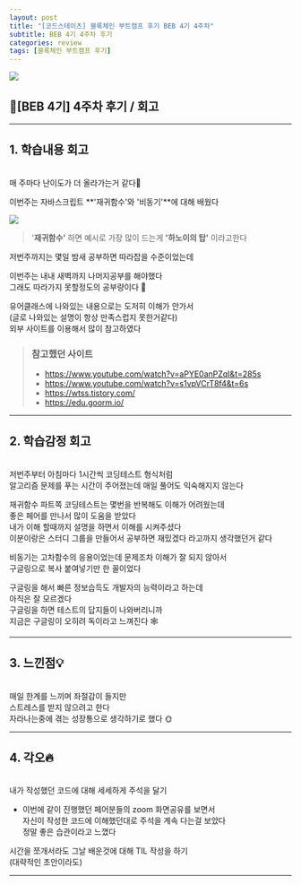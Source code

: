 ```yaml
---
layout: post
title: "[코드스테이츠] 블록체인 부트캠프 후기 BEB 4기 4주차"
subtitle: BEB 4기 4주차 후기
categories: review
tags: [블록체인 부트캠프 후기]
---
```


![](https://velog.velcdn.com/images/-__-/post/f8356d11-ea65-4a0c-b03c-ecde9d118a6a/image.png)

## 🚀[BEB 4기] 4주차 후기 / 회고

<hr>

## 1. 학습내용 회고

<br>
매 주마다 난이도가 더 올라가는거 같다🚀

이번주는 자바스크립트 **'재귀함수'와 '비동기'**에 대해 배웠다

![](https://images.velog.io/images/-__-/post/d13177f0-d8a4-4533-9764-858488729c05/image.png)

> '**재귀함수'** 하면 예시로 가장 많이 드는게 **'하노이의 탑'** 이라고한다

저번주까지는 몇일 밤새 공부하면 따라잡을 수준이었는데

이번주는 내내 새벽까지 나머지공부를 해야했다<br>
그래도 따라가지 못할정도의 공부량이다 📖

유어클래스에 나와있는 내용으로는 도저히 이해가 안가서<br>
(글로 나와있는 설명이 항상 만족스럽지 못한거같다)<br>
외부 사이트를 이용해서 많이 참고하였다

> ### 참고했던 사이트
>
> - <https://www.youtube.com/watch?v=aPYE0anPZqI&t=285s>
> - <https://www.youtube.com/watch?v=s1vpVCrT8f4&t=6s>
> - <https://wtss.tistory.com/>
> - <https://edu.goorm.io/>

<hr>

## 2. 학습감정 회고

<br>
저번주부터 아침마다 1시간씩 코딩테스트 형식처럼<br>
알고리즘 문제를 푸는 시간이 주어졌는데 매일 풀어도 익숙해지지 않는다

재귀함수 파트쪽 코딩테스트는 몇번을 반복해도 이해가 어려웠는데<br>
좋은 페어를 만나서 많이 도움을 받았다<br>
내가 이해 할때까지 설명을 하면서 이해를 시켜주셨다<br>
이분이랑은 스터디 그룹을 만들어서 공부하면 재밌겠다 라고까지 생각했던거 같다

비동기는 고차함수의 응용이었는데 문제조차 이해가 잘 되지 않아서 <br>
구글링으로 복사 붙여넣기만 한 꼴이었다

구글링을 해서 빠른 정보습득도 개발자의 능력이라고 하는데<br>
아직은 잘 모르겠다<br>
구글링을 하면 테스트의 답지들이 나와버리니까<br>
지금은 구글링이 오히려 독이라고 느껴진다 🕸

<hr>

## 3. 느낀점💡

<br>
매일 한계를 느끼며 좌절감이 들지만 <br>
스트레스를 받지 않으려고 한다<br>
자라나는중에 겪는 성장통으로 생각하기로 했다 🌞

<hr>

## 4. 각오🔥

<br>
내가 작성했던 코드에 대해 세세하게 주석을 달기

- 이번에 같이 진행했던 페어분들의 zoom 화면공유를 보면서<br>
  자신이 작성한 코드에 이해했던대로 주석을 계속 다는걸 보았다<br>
  정말 좋은 습관이라고 느꼈다

시간을 쪼개서라도 그날 배운것에 대해 TIL 작성을 하기 <br>
(대략적인 초안이라도)

---
